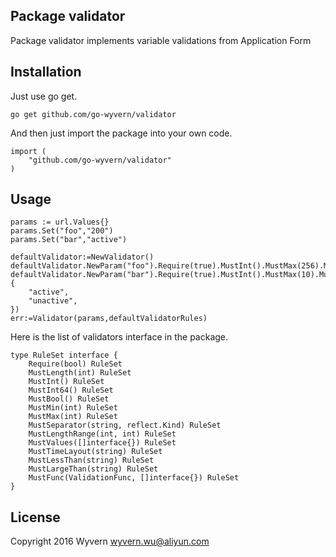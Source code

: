 ## Package validator

Package validator implements variable validations from Application Form

## Installation

Just use go get.

```
go get github.com/go-wyvern/validator
```

And then just import the package into your own code.

```
import (
    "github.com/go-wyvern/validator"
)
```

## Usage

```
params := url.Values{}
params.Set("foo","200")
params.Set("bar","active")

defaultValidator:=NewValidator()
defaultValidator.NewParam("foo").Require(true).MustInt().MustMax(256).MustMin(128)
defaultValidator.NewParam("bar").Require(true).MustInt().MustMax(10).MustMin(3).MustValues([]interface{}{
	"active",
	"unactive",
})		
err:=Validator(params,defaultValidatorRules)
```

Here is the list of validators interface in the package. 

```
type RuleSet interface {
	Require(bool) RuleSet
	MustLength(int) RuleSet
	MustInt() RuleSet
	MustInt64() RuleSet
	MustBool() RuleSet
	MustMin(int) RuleSet
	MustMax(int) RuleSet
	MustSeparator(string, reflect.Kind) RuleSet
	MustLengthRange(int, int) RuleSet
	MustValues([]interface{}) RuleSet
	MustTimeLayout(string) RuleSet
	MustLessThan(string) RuleSet
	MustLargeThan(string) RuleSet
	MustFunc(ValidationFunc, []interface{}) RuleSet
}
```

## License
Copyright 2016 Wyvern wyvern.wu@aliyun.com
